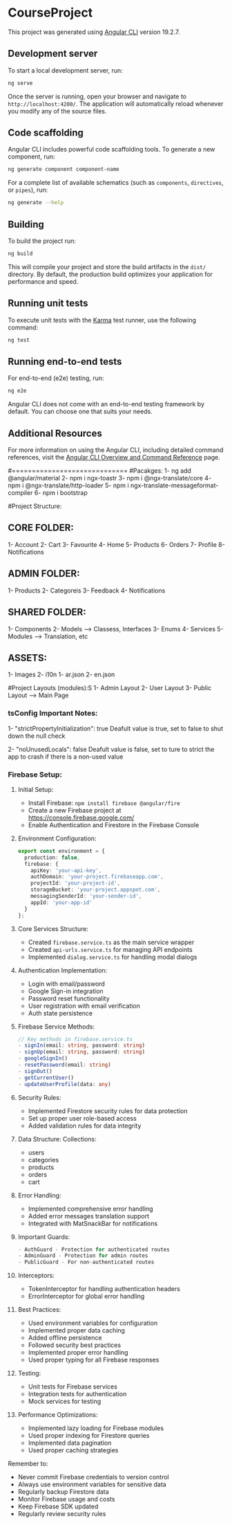 # CourseProject

This project was generated using [Angular CLI](https://github.com/angular/angular-cli) version 19.2.7.

## Development server

To start a local development server, run:

```bash
ng serve
```

Once the server is running, open your browser and navigate to `http://localhost:4200/`. The application will automatically reload whenever you modify any of the source files.

## Code scaffolding

Angular CLI includes powerful code scaffolding tools. To generate a new component, run:

```bash
ng generate component component-name
```

For a complete list of available schematics (such as `components`, `directives`, or `pipes`), run:

```bash
ng generate --help
```

## Building

To build the project run:

```bash
ng build
```

This will compile your project and store the build artifacts in the `dist/` directory. By default, the production build optimizes your application for performance and speed.

## Running unit tests

To execute unit tests with the [Karma](https://karma-runner.github.io) test runner, use the following command:

```bash
ng test
```

## Running end-to-end tests

For end-to-end (e2e) testing, run:

```bash
ng e2e
```

Angular CLI does not come with an end-to-end testing framework by default. You can choose one that suits your needs.

## Additional Resources

For more information on using the Angular CLI, including detailed command references, visit the [Angular CLI Overview and Command Reference](https://angular.dev/tools/cli) page.


#=============================
#Pacakges:
1- ng add @angular/material
2- npm i ngx-toastr
3- npm i @ngx-translate/core
4- npm i @ngx-translate/http-loader
5- npm i ngx-translate-messageformat-compiler
6- npm i bootstrap

#Project Structure:
## CORE FOLDER:
1- Account
2- Cart
3- Favourite
4- Home
5- Products
6- Orders
7- Profile
8- Notifications

## ADMIN FOLDER:
1- Products
2- Categoreis
3- Feedback
4- Notifications

## SHARED FOLDER:
1- Components
2- Models --> Classess, Interfaces
3- Enums
4- Services
5- Modules --> Translation, etc

## ASSETS:
1- Images
2- i10n
    1- ar.json
    2- en.json

#Project Layouts (modules):S
1- Admin Layout
2- User Layout
3- Public Layout --> Main Page

### tsConfig Important Notes:
1- "strictPropertyInitialization": true
Deafult value is true, set to false to shut down the null check

2- "noUnusedLocals": false
Deafult value is false, set to ture to strict the app to crash if there is a non-used value

### Firebase Setup:
1. Initial Setup:
   - Install Firebase: `npm install firebase @angular/fire`
   - Create a new Firebase project at https://console.firebase.google.com/
   - Enable Authentication and Firestore in the Firebase Console

2. Environment Configuration:
   ```typescript
   export const environment = {
     production: false,
     firebase: {
       apiKey: 'your-api-key',
       authDomain: 'your-project.firebaseapp.com',
       projectId: 'your-project-id',
       storageBucket: 'your-project.appspot.com',
       messagingSenderId: 'your-sender-id',
       appId: 'your-app-id'
     }
   };
   ```

3. Core Services Structure:
   - Created `firebase.service.ts` as the main service wrapper
   - Created `api-urls.service.ts` for managing API endpoints
   - Implemented `dialog.service.ts` for handling modal dialogs

4. Authentication Implementation:
   - Login with email/password
   - Google Sign-in integration
   - Password reset functionality
   - User registration with email verification
   - Auth state persistence

5. Firebase Service Methods:
   ```typescript
   // Key methods in firebase.service.ts
   - signIn(email: string, password: string)
   - signUp(email: string, password: string)
   - googleSignIn()
   - resetPassword(email: string)
   - signOut()
   - getCurrentUser()
   - updateUserProfile(data: any)
   ```

6. Security Rules:
   - Implemented Firestore security rules for data protection
   - Set up proper user role-based access
   - Added validation rules for data integrity

7. Data Structure:
   Collections:
   - users
   - categories
   - products
   - orders
   - cart

8. Error Handling:
   - Implemented comprehensive error handling
   - Added error messages translation support
   - Integrated with MatSnackBar for notifications

9. Important Guards:
   ```typescript
   - AuthGuard - Protection for authenticated routes
   - AdminGuard - Protection for admin routes
   - PublicGuard - For non-authenticated routes
   ```

10. Interceptors:
    - TokenInterceptor for handling authentication headers
    - ErrorInterceptor for global error handling

11. Best Practices:
    - Used environment variables for configuration
    - Implemented proper data caching
    - Added offline persistence
    - Followed security best practices
    - Implemented proper error handling
    - Used proper typing for all Firebase responses

12. Testing:
    - Unit tests for Firebase services
    - Integration tests for authentication
    - Mock services for testing

13. Performance Optimizations:
    - Implemented lazy loading for Firebase modules
    - Used proper indexing for Firestore queries
    - Implemented data pagination
    - Used proper caching strategies

Remember to:
- Never commit Firebase credentials to version control
- Always use environment variables for sensitive data
- Regularly backup Firestore data
- Monitor Firebase usage and costs
- Keep Firebase SDK updated
- Regularly review security rules
